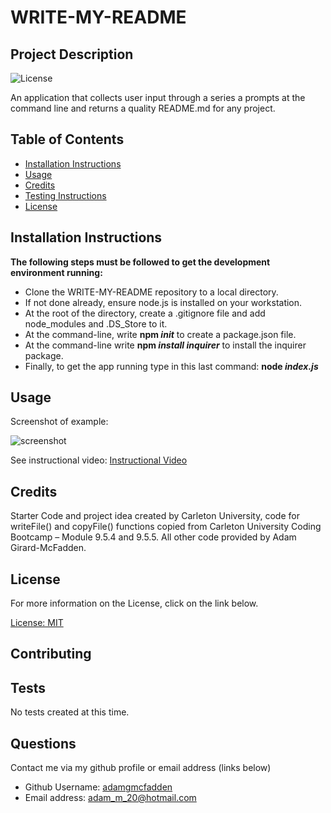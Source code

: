 
  # WRITE-MY-README

  ## Project Description
  ![License](https://img.shields.io/badge/License-MIT-blue.svg "License Badge")

  An application that collects user input through a series a prompts at the command line and returns a quality README.md for any project.

  ## Table of Contents

  * [Installation Instructions](#installation)
  * [Usage](#usage)
  * [Credits](#credits)
  * [Testing Instructions](#testing)
  * [License](#license)

  ## Installation Instructions
  
  **The following steps must be followed to get the development environment running:**
  - Clone the WRITE-MY-README repository to a local directory. 
  - If not done already, ensure node.js is installed on your workstation.
  - At the root of the directory, create a .gitignore file and add node_modules and .DS_Store to it. 
  - At the command-line, write **npm _init_** to create a package.json file. 
  - At the command-line write **npm _install inquirer_** to install the inquirer package. 
  - Finally, to get the app running type in this last command: **node _index.js_**

  ## Usage
  Screenshot of example: 
  
  ![screenshot](https://user-images.githubusercontent.com/83710803/126715952-88fa41bb-d544-44ab-a78f-89779fd57f97.png)

  See instructional video: [Instructional Video](https://drive.google.com/file/d/1pbWwhIeUigwKnMlPiYBt0p23xkZ6tE76/view) 

  ## Credits

  Starter Code and project idea created by Carleton University, code for writeFile() and copyFile() functions copied from Carleton University Coding Bootcamp – Module 9.5.4 and 9.5.5. All other code provided by Adam Girard-McFadden. 

   ## License

  For more information on the License, click on the link below. 

   [License: MIT](https://choosealicense.com/licenses/mit/)

  ## Contributing

  

  ## Tests

  No tests created at this time.

  ## Questions

  Contact me via my github profile or email address (links below)

  - Github Username: [adamgmcfadden](https://github.com/adamgmcfadden)
  - Email address: adam_m_20@hotmail.com

